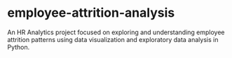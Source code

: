 # employee-attrition-analysis
An HR Analytics project focused on exploring and understanding employee attrition patterns using data visualization and exploratory data analysis in Python.
